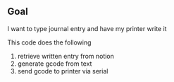 ## Goal
I want to type journal entry and have my printer write it

This code does the following
1. retrieve written entry from notion
2. generate gcode from text
3. send gcode to printer via serial
